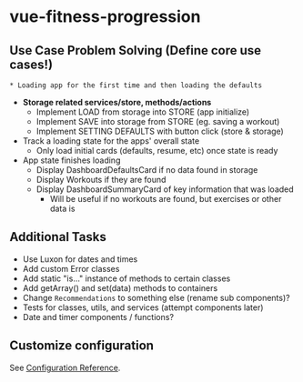 # vue-fitness-progression

## Use Case Problem Solving (Define core use cases!)

`* Loading app for the first time and then loading the defaults`

- **Storage related services/store, methods/actions**
  - Implement LOAD from storage into STORE (app initialize)
  - Implement SAVE into storage from STORE (eg. saving a workout)
  - Implement SETTING DEFAULTS with button click (store & storage)
- Track a loading state for the apps' overall state
  - Only load initial cards (defaults, resume, etc) once state is ready
- App state finishes loading
  - Display DashboardDefaultsCard if no data found in storage
  - Display Workouts if they are found
  - Display DashboardSummaryCard of key information that was loaded
    - Will be useful if no workouts are found, but exercises or other data is

## Additional Tasks

- Use Luxon for dates and times
- Add custom Error classes
- Add static "is..." instance of methods to certain classes
- Add getArray() and set(data) methods to containers
- Change `Recommendations` to something else (rename sub components)?
- Tests for classes, utils, and services (attempt components later)
- Date and timer components / functions?

## Customize configuration

See [Configuration Reference](https://cli.vuejs.org/config/).
